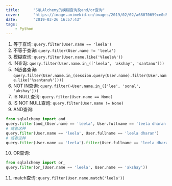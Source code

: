 ```yaml
---
title:      "SQLAlchemy的模糊查询及and/or查询"
cover:      "https://image.animekid.cn/images/2019/02/02/a68070659ce0d9f5355bc2c3daf4e62c.md.png"
date:       "2019-03-26 16:57:43"
tags:
    - Python
---
```


1. 等于查询: `query.filter(User.name == 'leela')`
2. 不等于查询: `query.filter(User.name != 'leela')`
3. 模糊查询: `query.filter(User.name.like('%leela%'))`
4. IN查询: `query.filter(User.name.in_(['leela', 'akshay', 'santanu']))`
5. IN嵌套查询: `query.filter(User.name.in_(session.query(User.name).filter(User.name.like('%santanu%'))))`
6. NOT IN查询: `query.filter(~User.name.in_(['lee', 'sonal', 'akshay']))`
7. IS NULL查询: `query.filter(User.name == None)`
8. IS NOT NULL查询: `query.filter(User.name != None)`
9. AND查询:
```python
from sqlalchemy import and_
query.filter(and_(User.name == 'leela', User.fullname == 'leela dharan'))
# 或者这种
query.filter(User.name == 'leela', User.fullname == 'leela dharan')
# 或者这种
query.filter(User.name == 'leela').filter(User.fullname == 'leela dharan')
```
10. OR查询:
```python
from sqlalchemy import or_
query.filter(or_(User.name == 'leela', User.name == 'akshay'))
```
11. match查询: `query.filter(User.name.match('leela'))`